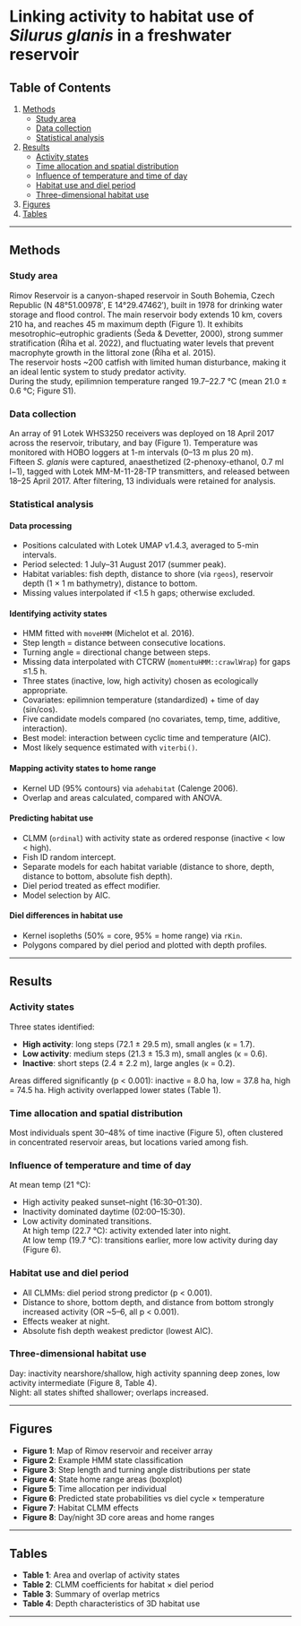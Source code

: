 # Linking activity to habitat use of *Silurus glanis* in a freshwater reservoir

## Table of Contents
1. [Methods](#methods)
   - [Study area](#study-area)
   - [Data collection](#data-collection)
   - [Statistical analysis](#statistical-analysis)
2. [Results](#results)
   - [Activity states](#activity-states)
   - [Time allocation and spatial distribution](#time-allocation-and-spatial-distribution)
   - [Influence of temperature and time of day](#influence-of-temperature-and-time-of-day)
   - [Habitat use and diel period](#habitat-use-and-diel-period)
   - [Three-dimensional habitat use](#three-dimensional-habitat-use)
3. [Figures](#figures)
4. [Tables](#tables)

---

## Methods

### Study area
Rimov Reservoir is a canyon-shaped reservoir in South Bohemia, Czech Republic (N 48°51.00978′, E 14°29.47462′), built in 1978 for drinking water storage and flood control. The main reservoir body extends 10 km, covers 210 ha, and reaches 45 m maximum depth (Figure 1). It exhibits mesotrophic–eutrophic gradients (Šeda & Devetter, 2000), strong summer stratification (Říha et al. 2022), and fluctuating water levels that prevent macrophyte growth in the littoral zone (Říha et al. 2015).  
The reservoir hosts ~200 catfish with limited human disturbance, making it an ideal lentic system to study predator activity.  
During the study, epilimnion temperature ranged 19.7–22.7 °C (mean 21.0 ± 0.6 °C; Figure S1).

### Data collection
An array of 91 Lotek WHS3250 receivers was deployed on 18 April 2017 across the reservoir, tributary, and bay (Figure 1). Temperature was monitored with HOBO loggers at 1-m intervals (0–13 m plus 20 m).  
Fifteen *S. glanis* were captured, anaesthetized (2-phenoxy-ethanol, 0.7 ml l−1), tagged with Lotek MM-M-11-28-TP transmitters, and released between 18–25 April 2017. After filtering, 13 individuals were retained for analysis.

### Statistical analysis

#### Data processing
- Positions calculated with Lotek UMAP v1.4.3, averaged to 5-min intervals.  
- Period selected: 1 July–31 August 2017 (summer peak).  
- Habitat variables: fish depth, distance to shore (via `rgeos`), reservoir depth (1 × 1 m bathymetry), distance to bottom.  
- Missing values interpolated if <1.5 h gaps; otherwise excluded.  

#### Identifying activity states
- HMM fitted with `moveHMM` (Michelot et al. 2016).  
- Step length = distance between consecutive locations.  
- Turning angle = directional change between steps.  
- Missing data interpolated with CTCRW (`momentuHMM::crawlWrap`) for gaps ≤1.5 h.  
- Three states (inactive, low, high activity) chosen as ecologically appropriate.  
- Covariates: epilimnion temperature (standardized) + time of day (sin/cos).  
- Five candidate models compared (no covariates, temp, time, additive, interaction).  
- Best model: interaction between cyclic time and temperature (AIC).  
- Most likely sequence estimated with `viterbi()`.  

#### Mapping activity states to home range
- Kernel UD (95% contours) via `adehabitat` (Calenge 2006).  
- Overlap and areas calculated, compared with ANOVA.  

#### Predicting habitat use
- CLMM (`ordinal`) with activity state as ordered response (inactive < low < high).  
- Fish ID random intercept.  
- Separate models for each habitat variable (distance to shore, depth, distance to bottom, absolute fish depth).  
- Diel period treated as effect modifier.  
- Model selection by AIC.  

#### Diel differences in habitat use
- Kernel isopleths (50% = core, 95% = home range) via `rKin`.  
- Polygons compared by diel period and plotted with depth profiles.  

---

## Results

### Activity states
Three states identified:  
- **High activity**: long steps (72.1 ± 29.5 m), small angles (κ = 1.7).  
- **Low activity**: medium steps (21.3 ± 15.3 m), small angles (κ = 0.6).  
- **Inactive**: short steps (2.4 ± 2.2 m), large angles (κ = 0.2).  

Areas differed significantly (p < 0.001): inactive = 8.0 ha, low = 37.8 ha, high = 74.5 ha. High activity overlapped lower states (Table 1).

### Time allocation and spatial distribution
Most individuals spent 30–48% of time inactive (Figure 5), often clustered in concentrated reservoir areas, but locations varied among fish.

### Influence of temperature and time of day
At mean temp (21 °C):  
- High activity peaked sunset–night (16:30–01:30).  
- Inactivity dominated daytime (02:00–15:30).  
- Low activity dominated transitions.  
At high temp (22.7 °C): activity extended later into night.  
At low temp (19.7 °C): transitions earlier, more low activity during day (Figure 6).  

### Habitat use and diel period
- All CLMMs: diel period strong predictor (p < 0.001).  
- Distance to shore, bottom depth, and distance from bottom strongly increased activity (OR ~5–6, all p < 0.001).  
- Effects weaker at night.  
- Absolute fish depth weakest predictor (lowest AIC).  

### Three-dimensional habitat use
Day: inactivity nearshore/shallow, high activity spanning deep zones, low activity intermediate (Figure 8, Table 4).  
Night: all states shifted shallower; overlaps increased.  

---

## Figures
- **Figure 1**: Map of Rimov reservoir and receiver array  
- **Figure 2**: Example HMM state classification  
- **Figure 3**: Step length and turning angle distributions per state  
- **Figure 4**: State home range areas (boxplot)  
- **Figure 5**: Time allocation per individual  
- **Figure 6**: Predicted state probabilities vs diel cycle × temperature  
- **Figure 7**: Habitat CLMM effects  
- **Figure 8**: Day/night 3D core areas and home ranges  

---

## Tables
- **Table 1**: Area and overlap of activity states  
- **Table 2**: CLMM coefficients for habitat × diel period  
- **Table 3**: Summary of overlap metrics  
- **Table 4**: Depth characteristics of 3D habitat use  

---
